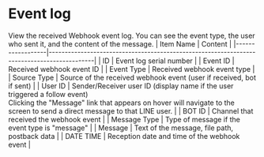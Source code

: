 # Event log
View the received Webhook event log. You can see the event type, the user who sent it, and the content of the message.
| Item Name        | Content                                                                                     |
|------------------|--------------------------------------------------------------------------------------------|
| ID               | Event log serial number                                                                     |
| Event ID         | Received webhook event ID                                                                   |
| Event Type       | Received webhook event type                                                                 |
| Source Type      | Source of the received webhook event (user if received, bot if sent)                        |
| User ID          | Sender/Receiver user ID (display name if the user triggered a follow event)<br />Clicking the "Message" link that appears on hover will navigate to the screen to send a direct message to that LINE user. |
| BOT ID          | Channel that received the webhook event                                                     |
| Message Type     | Type of message if the event type is "message"                                              |
| Message          | Text of the message, file path, postback data                                               |
| DATE TIME   | Reception date and time of the webhook event                                                |
